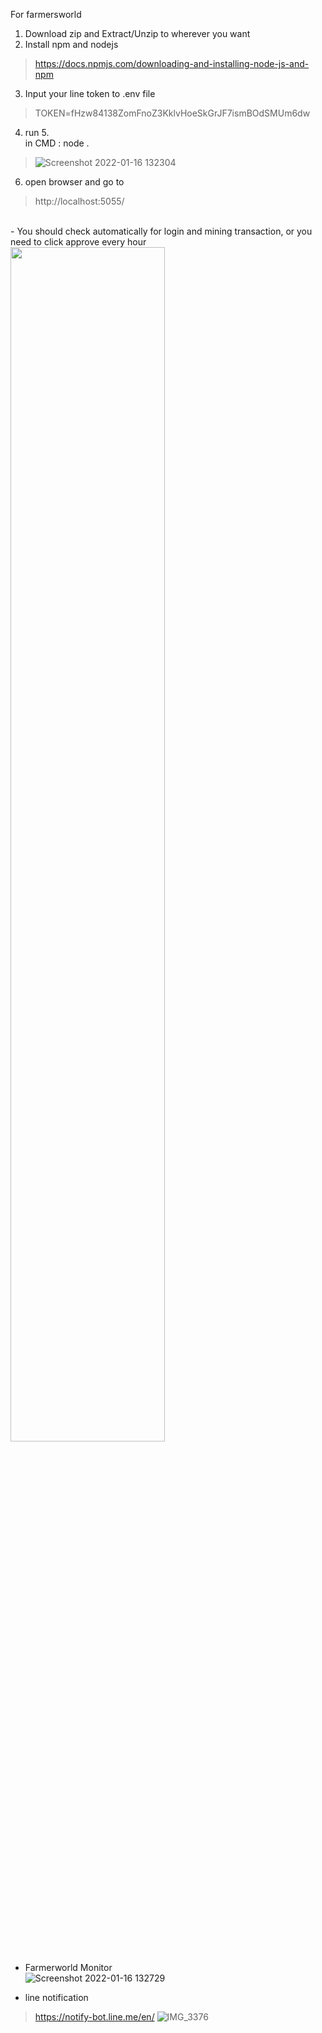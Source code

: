 For farmersworld

1. Download zip and Extract/Unzip to wherever you want
2. Install npm and nodejs
> https://docs.npmjs.com/downloading-and-installing-node-js-and-npm
3. Input your line token to .env file
> TOKEN=fHzw84138ZomFnoZ3KklvHoeSkGrJF7ismBOdSMUm6dw
4. run
5.<br> in CMD : node .
> ![Screenshot 2022-01-16 132304](https://user-images.githubusercontent.com/24631628/149649769-91bee8df-afd6-4983-a347-220f4a83ae92.png)
6. open browser and go to
> http://localhost:5055/

<br>
- You should check automatically for login and mining transaction, or you need to click approve every hour <br>
<img src="https://user-images.githubusercontent.com/49296797/141811955-44838d94-46ce-436c-ba8a-eb87d77cf98a.png" width=70%>

- Farmerworld Monitor<br>
![Screenshot 2022-01-16 132729](https://user-images.githubusercontent.com/24631628/149650392-296e2d09-cb4f-4e94-9b9c-6c0d81778b8f.png)

- line notification <br>
> https://notify-bot.line.me/en/
![IMG_3376](https://user-images.githubusercontent.com/24631628/149649952-f46fc494-a4e4-4376-9b45-a3a19279f3c3.png)

